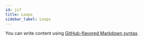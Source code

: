 ```yaml
---
id: js7
title: Loops
sidebar_label: Loops
---
```


You can write content using [GitHub-flavored Markdown syntax](https://github.github.com/gfm/).
